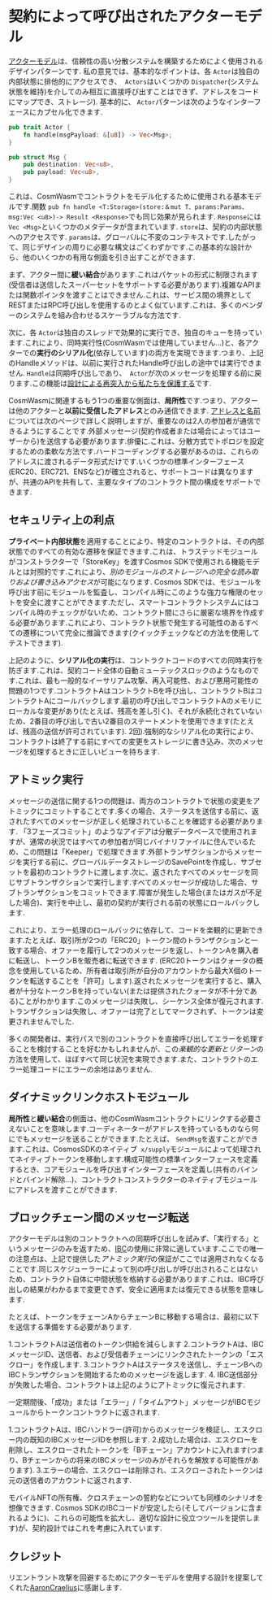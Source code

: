 # 契約によって呼び出されたアクターモデル

[アクターモデル](https://en.wikipedia.org/wiki/Actor_model)は、信頼性の高い分散システムを構築するためによく使用されるデザインパターンです. 私の意見では、基本的なポイントは、各 `Actor`は独自の内部状態に排他的にアクセスでき、` Actors`はいくつかの `Dispatcher`(システム状態を維持)を介してのみ相互に直接呼び出すことはできず、アドレスをコードにマップでき、ストレージ). 基本的に、 `Actor`パターンは次のようなインターフェースにカプセル化できます.

```rust
pub trait Actor {
    fn handle(msgPayload: &[u8]) -> Vec<Msg>;
}

pub struct Msg {
    pub destination: Vec<u8>,
    pub payload: Vec<u8>,
}
```

これは、CosmWasmでコントラクトをモデル化するために使用される基本モデルです.関数 `pub fn handle <T:Storage>(store:＆mut T、params:Params、msg:Vec <u8>)-> Result <Response>`でも同じ効果が見られます. `Response`には` Vec <Msg> `といくつかのメタデータが含まれています. `store`は、契約の内部状態へのアクセスです. `params`は、グローバルに不変のコンテキストです.したがって、同じデザインの周りに必要な構文はごくわずかです.この基本的な設計から、他のいくつかの有用な側面を引き出すことができます.

まず、アクター間に**緩い結合**があります.これはパケットの形式に制限されます(受信者は送信したスーパーセットをサポートする必要があります).複雑なAPIまたは関数ポインタを渡すことはできません.これは、サービス間の境界としてRESTまたはRPC呼び出しを使用するのとよく似ています.これは、多くのベンダーのシステムを組み合わせるスケーラブルな方法です.

次に、各 `Actor`は独自のスレッドで効果的に実行でき、独自のキューを持っています.これにより、同時実行性(CosmWasmでは使用していません...)と、各アクターでの**実行のシリアル化**(依存しています)の両方を実現できます.つまり、上記のHandleメソッドは、以前に実行されたHandle呼び出しの途中では実行できません. `Handle`は同期呼び出しであり、` Actor`が次​​のメッセージを処理する前に戻ります.この機能は[設計による再突入から私たちを保護する](../architecture/smart-contracts#avoiding-reentrancy-attacks)です.

CosmWasmに関連するもう1つの重要な側面は、**局所性**です.つまり、アクターは他のアクターと**以前に受信したアドレス**とのみ通信できます. [アドレスと名前](./addresss)については次のページで詳しく説明しますが、重要なのは2人の参加者が通信できるようにすることです.外部メッセージ(契約作成者または場合によってはユーザーから)を送信する必要があります.俳優に.これは、分散方式でトポロジを設定するための柔軟な方法です.ハードコーディングする必要があるのは、これらのアドレスに渡されるデータ形式だけです.いくつかの標準インターフェース(ERC20、ERC721、ENSなど)が確立されると、サポートコードは異なりますが、共通のAPIを共有して、主要なタイプのコントラクト間の構成をサポートできます.

## セキュリティ上の利点

**プライベート内部状態**を適用することにより、特定のコントラクトは、その内部状態でのすべての有効な遷移を保証できます.これは、トラステッドモジュールがコンストラクターで「StoreKey」を渡すCosmos SDKで使用される機能モデルとは対照的です.これにより、*別のモジュールのストレージへの完全な読み取りおよび書き込みアクセス*が可能になります. Cosmos SDKでは、モジュールを呼び出す前にモジュールを監査し、コンパイル時にこのような強力な権限のセットを安全に渡すことができます.ただし、スマートコントラクトシステムにはコンパイル時のチェックがないため、コントラクト間にさらに厳密な境界を作成する必要があります.これにより、コントラクト状態で発生する可能性のあるすべての遷移について完全に推論できます(クイックチェックなどの方法を使用してテストできます).

上記のように、**シリアル化の実行**は、コントラクトコードのすべての同時実行を防ぎます.これは、契約コード全体の自動ミューテックスロックのようなものです.これは、最も一般的なイーサリアム攻撃、再入可能性、および悪用可能性の問題の1つです.コントラクトAはコントラクトBを呼び出し、コントラクトBはコントラクトAにコールバックします.最初の呼び出しでコントラクトAのメモリにローカルな変更があり(たとえば、残高を差し引く)、それが永続化されていないため、2番目の呼び出しで古い2番目のステートメントを使用できます(たとえば、残高の送信が許可されています). 2回).強制的なシリアル化の実行により、コントラクトは終了する前にすべての変更をストレージに書き込み、次のメッセージを処理するときに正しいビューを持ちます.

## アトミック実行

メッセージの送信に関する1つの問題は、両方のコントラクトで状態の変更をアトミックにコミットすることです.多くの場合、ステータスを送信する前に、返されたすべてのメッセージが正しく処理されていることを確認する必要があります. 「3フェーズコミット」のようなアイデアは分散データベースで使用されますが、通常の状況ではすべての参加者が同じバイナリファイルに住んでいるため、この問題は「Keeper」で処理できます.外部トランザクションからメッセージを実行する前に、グローバルデータストレージのSavePointを作成し、サブセットを最初のコントラクトに渡します.次に、返されたすべてのメッセージを同じサブトランザクションで実行します.すべてのメッセージが成功した場合、サブトランザクションをコミットできます.障害が発生した場合(またはガスが不足した場合)、実行を中止し、最初の契約が実行される前の状態にロールバックします.

これにより、エラー処理のロールバックに依存して、コードを楽観的に更新できます.たとえば、取引所が2つの「ERC20」トークン間のトランザクションと一致する場合、オファーを履行して2つのメッセージを返し、トークンAを購入者に転送し、トークンBを販売者に転送できます. (ERC20トークンはクォータの概念を使用しているため、所有者は取引所が自分のアカウントから最大X個のトークンを転送することを「許可」します).返されたメッセージを実行すると、購入者が十分なトークンBを持っていない(または提供されたクォータが不十分である)ことがわかります.このメッセージは失敗し、シーケンス全体が復元されます.トランザクションは失敗し、オファーは完了としてマークされず、トークンは変更されませんでした.

多くの開発者は、実行パスで別のコントラクトを直接呼び出してエラーを処理することを検討することを好むかもしれませんが、この*楽観的な更新とリターン*の方法を使用して、ほぼすべて同じ状況を実現できます.また、コントラクトのエラー処理コードにエラーの余地はありません.

## ダイナミックリンクホストモジュール

**局所性**と**緩い結合**の側面は、他のCosmWasmコントラクトにリンクする必要さえないことを意味します.コーディネーターがアドレスを持っているものなら何にでもメッセージを送ることができます.たとえば、 `SendMsg`を返すことができます.これは、CosmosSDKのネイティブ` x/supply`モジュールによって処理されてネイティブトークンを移動します.構成可能性の標準インターフェースを定義するとき、コアモジュールを呼び出すインターフェースを定義し(共有のバインドとバインド解除...)、コントラクトコンストラクターのネイティブモジュールにアドレスを渡すことができます.

## ブロックチェーン間のメッセージ転送

アクターモデルは別のコントラクトへの同期呼び出しを試みず、「実行する」というメッセージのみを返すため、[IBC](https://cosmos.network/ibc)の使用に非常に適しています.ここでの唯一の注意点は、上記で提供した*アトミック実行*の保証がここでは適用されなくなることです.同じスケジューラーによって別の呼び出しが呼び出されることはないため、コントラクト自体に中間状態を格納する必要があります.これは、IBC呼び出しの結果がわかるまで変更できず、安全に適用または復元できる状態を意味します.

たとえば、トークンをチェーンAからチェーンBに移動する場合は、最初に以下を送信する準備をする必要があります.

1.コントラクトAは送信者のトークン供給を減らします
2.コントラクトAは、IBCメッセージID、送信者、および受信者チェーンにリンクされたトークンの「エスクロー」を作成します.
3.コントラクトAはステータスを送信し、チェーンBへのIBCトランザクションを開始するためのメッセージを返します.
4. IBC送信部分が失敗した場合、コントラクトは上記のようにアトミックに復元されます.

一定期間後、「成功」または「エラー」/「タイムアウト」メッセージがIBCモジュールからトークンコントラクトに返されます.

1.コントラクトAは、IBCハンドラー(許可)からのメッセージを検証し、エスクロー内の既知のIBCメッセージIDを参照します.
2.成功した場合は、エスクローを削除し、エスクローされたトークンを「Bチェーン」アカウントに入れます(つまり、Bチェーンからの将来のIBCメッセージのみがそれらを解放する可能性があります).
3.エラーの場合、エスクローは削除され、エスクローされたトークンは元の送信者のアカウントに返されます.

モバイルNFTの所有権、クロスチェーンの誓約などについても同様のシナリオを想像できます. Cosmos SDKのIBCコードが安定したら(そしてバージョンに含まれるように)、これらの可能性を拡大し、適切な設計に役立つツールを提供します)が、契約設計ではこれを考慮に入れています.

## クレジット

リエントラント攻撃を回避するためにアクターモデルを使用する設計を提案してくれた[AaronCraelius](https://github.com/aaronc)に感謝します.
